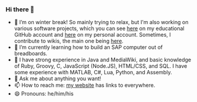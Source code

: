 ### Hi there 👋

- 🔭 I’m on winter break! So mainly trying to relax, but I'm also working on various software projects, which you can see [here](https://github.com/eric-unc) on my educational GitHub account and [here](https://github.com/xbony2) on my personal account. Sometimes, I contribute to wikis, the main one being [here](https://ftb.gamepedia.com/Special:Contributions/Xbony2).
- 🌱 I’m currently learning how to build an SAP computer out of breadboards.
- 🧠 I have strong experience in Java and MediaWiki, and basic knowledge of Ruby, Groovy, C, JavaScript (Node.JS), HTML/CSS, and SQL. I have some experience with MATLAB, C#, Lua, Python, and Assembly.
- 💬 Ask me about anything you want!
- 📫 How to reach me: [my website](https://eric-unc.github.io/) has links to everywhere.
- 😄 Pronouns: he/him/his

